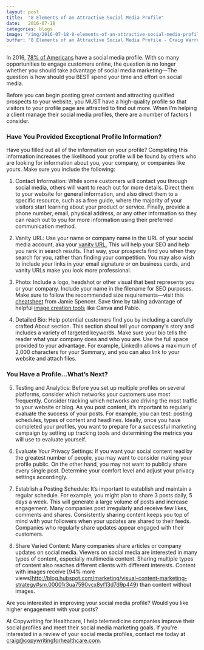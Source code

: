 ```yaml
---
layout: post
title:  "8 Elements of an Attractive Social Media Profile"
date:   2016-07-18
categories: blogs
image: "/img/2016-07-18-8-elements-of-an-attractive-social-media-profile.png"
buffer: "8 Elements of an Attractive Social Media Profile - Craig Warren http://www.copywritingforhealthcare.com/blogs/2016/07/18/8-elements-of-an-attractive-social-media-profile.html"
---
```



In 2016, [78% of Americans](http://www.statista.com/statistics/273476/percentage-of-us-population-with-a-social-network-profile/) have a social media profile. With so many opportunities to engage customers online, the question is no longer whether you should take advantage of social media marketing—The question is how should you BEST spend your time and effort on social media. 


Before you can begin posting great content and attracting qualified prospects to your website, you MUST have a high-quality profile so that visitors to your profile page are attracted to find out more. When I'm helping a client manage their social media profiles, there are a number of factors I consider.

### Have You Provided Exceptional Profile Information?

Have you filled out all of the information on your profile? Completing this information increases the likelihood your profile will be found by others who are looking for information about you, your company, or companies like yours. Make sure you include the following:

1. Contact Information: While some customers will contact you through social media, others will want to reach out for more details. Direct them to your website for general information, and also direct them to a specific resource, such as a free guide, where the majority of your visitors start learning about your product or service. Finally, provide a phone number, email, physical address, or any other information so they can reach out to you for more information using their preferred communication method.

2. Vanity URL: Use your name or company name in the URL of your social media account, aka your [vanity URL.](https://blog.kissmetrics.com/successful-social-media-profile/) This will help your SEO and help you rank in search results. That way, your prospects find you when they search for you, rather than finding your competition. You may also wish to include your links in your email signature or on business cards, and vanity URLs make you look more professional.

3. Photo: Include a logo, headshot or other visual that best represents you or your company. Include your name in the filename for SEO purposes. Make sure to follow the recommended size requirements—visit this [cheatsheet](http://makeawebsitehub.com/social-media-image-sizes-cheat-sheet/) from Jamie Spencer. Save time by taking advantage of helpful [image creation tools](https://blog.bufferapp.com/tools-create-images-for-social-media) like Canva and Pablo. 

4. Detailed Bio: Help potential customers find you by including a carefully crafted About section. This section shoul tell your company's story and includes a variety of targeted keywords. Make sure your bio tells the reader what your company does and who you are. Use the full space provided to your advantage. For example, LinkedIn allows a maximum of 2,000 characters for your Summary, and you can also link to your website and attach files. 

### You Have a Profile…What’s Next?
5. Testing and Analytics: Before you set up multiple profiles on several platforms, consider which networks your customers use most frequently. Consider tracking which networks are driving the most traffic to your website or blog. As you post content, it’s important to regularly evaluate the success of your posts. For example, you can test: posting schedules, types of content and headlines. Ideally, once you have completed your profiles, you want to prepare for a successful marketing campaign by setting up tracking tools and determining the metrics you will use to evaluate yourself.

6. Evaluate Your Privacy Settings: If you want your social content read by the greatest number of people, you may want to consider making your profile public. On the other hand, you may not want to publicly share every single post. Determine your comfort level and adjust your privacy settings accordingly.

7. Establish a Posting Schedule: It’s important to establish and maintain a regular schedule. For example, you might plan to share 3 posts daily, 5 days a week. This will generate a large volume of posts and increase engagement. Many companies post irregularly and receive few likes, comments and shares. Consistently sharing content keeps you top of mind with your followers when your updates are shared to their feeds. Companies who regularly share updates appear engaged with their customers.

8. Share Varied Content: Many companies share articles or company updates on social media. Viewers on social media are interested in many types of content, especially multimedia content. Sharing multiple types of content also reaches different clients with different interests. Content with images receive [94% more views]http://blog.hubspot.com/marketing/visual-content-marketing-strategy#sm.00001r3ua7590vcx8yf13d7d9p449) than content without images.


Are you interested in improving your social media profile? Would you like higher engagement with your posts?

At Copywriting for Healthcare, I help telemedicine companies improve their social profiles and meet their social media marketing goals. If you're interested in a review of your social media profiles, contact me today at craig@copywritingforhealthcare.com. 